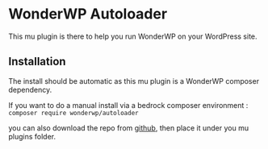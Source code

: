# WonderWP Autoloader

This mu plugin is there to help you run WonderWP on your WordPress site.

## Installation

The install should be automatic as this mu plugin is a WonderWP composer dependency.

If you want to do a manual install via a bedrock composer environment : `composer require wonderwp/autoloader`

you can also download the repo from [github](https://github.com/agencewonderful/wonderwp-autoloader), then place it under you mu plugins folder.


